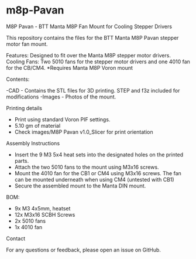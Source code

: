 # m8p-Pavan
M8P Pavan - BTT Manta M8P Fan Mount for Cooling Stepper Drivers

This repository contains the files for the BTT Manta M8P Pavan stepper motor fan mount.


Features:
Designed to fit over the Manta M8P stepper motor drivers.
Cooling Fans: Two 5010 fans for the stepper motor drivers and one 4010 fan for the CB/CM4.
*Requires Manta M8P Voron mount

Contents:

-CAD - Contains the STL files for 3D printing.
 STEP and f3z included for modifications
-Images - Photos of the mount.

Printing details
- Print using standard Voron PIF settings.
- 5.10 gm of material
- Check images/M8P Pavan v1.0_Slicer for print orientation

Assembly Instructions
- Insert the 9 M3 5x4 heat sets into the designated holes on the printed parts.
- Attach the two 5010 fans to the mount using M3x16 screws.
- Mount the 4010 fan for the CB1 or CM4 using M3x16 screws.
  The fan can be mounted underneath when using CM4 (untested with CB1)
- Secure the assembled mount to the Manta DIN mount.

BOM:
- 9x M3 4x5mm, heatset 
- 12x M3x16 SCBH Screws
- 2x 5010 fans
- 1x 4010 fan

Contact

For any questions or feedback, please open an issue on GitHub.
